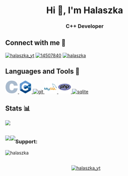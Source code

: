<h1 align="center">Hi 👋, I'm Halaszka</h1>
<h3 align="center">C++ Developer</h3>

<h2 align="left">Connect with me 📧</h2>
<p align="left">
<a href="https://twitter.com/halaszka_yt" target="blank"><img align="center" src="https://www.svgrepo.com/show/126780/twitter.svg" alt="halaszka_yt" height="40" width="40" /></a>
<a href="https://stackoverflow.com/users/14507840" target="blank"><img align="center" src="https://stackoverflow.design/assets/img/logos/so/logo-stackoverflow.svg" alt="14507840" height="40" width="40" /></a>
<a href="https://www.youtube.com/channel/UCZax42Tg7nMa5wpamaE1ZBg" target="blank"><img align="center" src="https://www.svgrepo.com/show/126753/youtube.svg" alt="halaszka" height="40" width="40" /></a>
</p>

<h2 align="left">Languages and Tools 🔨</h2>
<p align="left"> <a href="https://www.cprogramming.com/" target="_blank"> <img src="https://raw.githubusercontent.com/devicons/devicon/master/icons/c/c-original.svg" alt="c" width="40" height="40"/> </a> <a href="https://www.w3schools.com/cpp/" target="_blank"> <img src="https://raw.githubusercontent.com/devicons/devicon/master/icons/cplusplus/cplusplus-original.svg" alt="cplusplus" width="40" height="40"/> </a> <a href="https://git-scm.com/" target="_blank"> <img src="https://www.vectorlogo.zone/logos/git-scm/git-scm-icon.svg" alt="git" width="40" height="40"/> </a> <a href="https://www.mysql.com/" target="_blank"> <img src="https://raw.githubusercontent.com/devicons/devicon/master/icons/mysql/mysql-original-wordmark.svg" alt="mysql" width="40" height="40"/> </a> <a href="https://www.php.net" target="_blank"> <img src="https://raw.githubusercontent.com/devicons/devicon/master/icons/php/php-original.svg" alt="php" width="40" height="40"/> </a> <a href="https://www.sqlite.org/" target="_blank"> <img src="https://www.vectorlogo.zone/logos/sqlite/sqlite-icon.svg" alt="sqlite" width="40" height="40"/> </a> </p>

<h2 align="left">Stats 📊</h3>
<p>
  <img align="left" src="https://github-readme-stats.vercel.app/api/wakatime?username=7b13b0dd-fe8a-4172-83bd-6f9c261094a5&theme=tokyonight" />
</p><br><br>



<p>
  <img align="left" src="https://github-readme-stats.vercel.app/api?username=halaszka&show_icons=true&theme=tokyonight" />
</p>


<p>
  <img align="left" src="https://github-readme-stats.vercel.app/api/top-langs/?username=halaszka&langs_count=8&theme=tokyonight" />
</p>


<h3 align="left">Support:</h3>
<p><a href="https://www.buymeacoffee.com/halaszka"> <img align="left" src="https://cdn.buymeacoffee.com/buttons/v2/default-yellow.png" height="50" width="210" alt="halaszka" /></a></p><br><br>


<p align="left"> <a href="https://twitter.com/halaszka_yt" target="blank"><img src="https://img.shields.io/twitter/follow/halaszka_yt?logo=twitter&style=for-the-badge" alt="halaszka_yt" /></a> </p>

